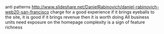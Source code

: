 anti patterns http://www.slideshare.net/DanielRabinovich/daniel-rabinovich-web20-san-francisco
	charge for a good experience
	if it brings eyeballs to the site, it is good
	if it brings revenue then it is worth doing
	All business units need exposure on the homepage
	complexity is a sign of feature richness


